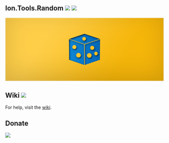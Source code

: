 Ion.Tools.Random
![](https://img.shields.io/badge/style-Stable-green.svg?style=flat&label=Build)
![](https://img.shields.io/badge/style-1.2-blue.svg?style=flat&label=Version)
---
 <img src="https://github.com/ionsharp/Ion.Tools.Random/blob/main/Image/Logo900.png?raw=true"/>

Wiki ![](https://img.shields.io/badge/style-Coming%20soon!-red.svg?style=flat&label=)
---
For help, visit the [wiki](https://github.com/ionsharp/Ion.Tools.Random/wiki).

Donate
---
[![](https://www.paypalobjects.com/en_US/i/btn/btn_donateCC_LG.gif)](https://www.paypal.com/cgi-bin/webscr?cmd=_s-xclick&hosted_button_id=AJJG6PWLBYQNG)
